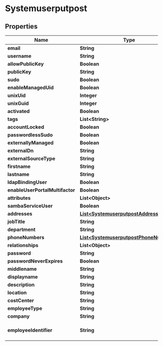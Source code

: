 
# Systemuserputpost

## Properties
Name | Type | Description | Notes
------------ | ------------- | ------------- | -------------
**email** | **String** |  | 
**username** | **String** |  | 
**allowPublicKey** | **Boolean** |  |  [optional]
**publicKey** | **String** |  |  [optional]
**sudo** | **Boolean** |  |  [optional]
**enableManagedUid** | **Boolean** |  |  [optional]
**unixUid** | **Integer** |  |  [optional]
**unixGuid** | **Integer** |  |  [optional]
**activated** | **Boolean** |  |  [optional]
**tags** | **List&lt;String&gt;** |  |  [optional]
**accountLocked** | **Boolean** |  |  [optional]
**passwordlessSudo** | **Boolean** |  |  [optional]
**externallyManaged** | **Boolean** |  |  [optional]
**externalDn** | **String** |  |  [optional]
**externalSourceType** | **String** |  |  [optional]
**firstname** | **String** |  |  [optional]
**lastname** | **String** |  |  [optional]
**ldapBindingUser** | **Boolean** |  |  [optional]
**enableUserPortalMultifactor** | **Boolean** |  |  [optional]
**attributes** | **List&lt;Object&gt;** |  |  [optional]
**sambaServiceUser** | **Boolean** |  |  [optional]
**addresses** | [**List&lt;SystemuserputpostAddresses&gt;**](SystemuserputpostAddresses.md) |  |  [optional]
**jobTitle** | **String** |  |  [optional]
**department** | **String** |  |  [optional]
**phoneNumbers** | [**List&lt;SystemuserputpostPhoneNumbers&gt;**](SystemuserputpostPhoneNumbers.md) |  |  [optional]
**relationships** | **List&lt;Object&gt;** |  |  [optional]
**password** | **String** |  |  [optional]
**passwordNeverExpires** | **Boolean** |  |  [optional]
**middlename** | **String** |  |  [optional]
**displayname** | **String** |  |  [optional]
**description** | **String** |  |  [optional]
**location** | **String** |  |  [optional]
**costCenter** | **String** |  |  [optional]
**employeeType** | **String** |  |  [optional]
**company** | **String** |  |  [optional]
**employeeIdentifier** | **String** | Must be unique per user.  |  [optional]



